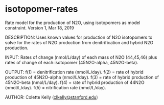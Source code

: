# isotopomer-rates
Rate model for the production of N2O, using isotopomers as model constraint.
Version 1, Mar 18, 2019

DESCRIPTION:
Uses known values for production of N2O isotopomers to solve for the rates of N2O prodoction from denitrification and hybrid 
N2O production.

INPUT:
Rates of change (nmol/L/day) of each mass of N2O (44,45,46) plus rates of change of each isotopomer (45N2O-alpha, 45N2O-beta).

OUTPUT:
f(1) = denitrification rate (nmol/L/day).
f(2) = rate of hybrid production of 45N2O-alpha (nmol/L/day).
f(3) = rate of hybrid production of 45N2O-beta (nmol/L/day).
f(4) = rate of hybrid production of 44N2O (nmol/L/day).
f(5) = nitrification rate (nmol/L/day).
 
AUTHOR:  Colette Kelly (clkelly@stanford.edu)

